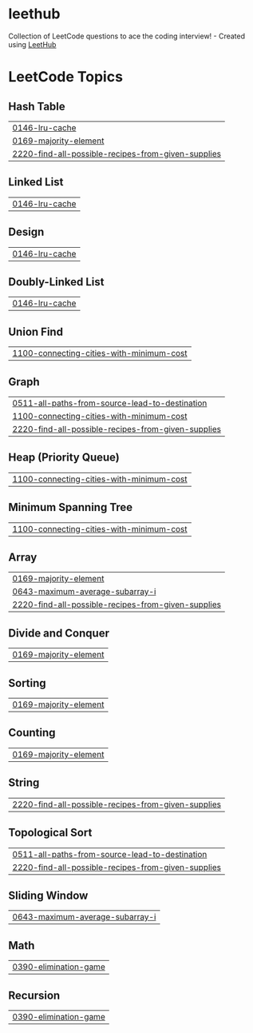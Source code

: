# leethub
Collection of LeetCode questions to ace the coding interview! - Created using [LeetHub](https://github.com/QasimWani/LeetHub)

<!---LeetCode Topics Start-->
# LeetCode Topics
## Hash Table
|  |
| ------- |
| [0146-lru-cache](https://github.com/wjs2063/leethub/tree/master/0146-lru-cache) |
| [0169-majority-element](https://github.com/wjs2063/leethub/tree/master/0169-majority-element) |
| [2220-find-all-possible-recipes-from-given-supplies](https://github.com/wjs2063/leethub/tree/master/2220-find-all-possible-recipes-from-given-supplies) |
## Linked List
|  |
| ------- |
| [0146-lru-cache](https://github.com/wjs2063/leethub/tree/master/0146-lru-cache) |
## Design
|  |
| ------- |
| [0146-lru-cache](https://github.com/wjs2063/leethub/tree/master/0146-lru-cache) |
## Doubly-Linked List
|  |
| ------- |
| [0146-lru-cache](https://github.com/wjs2063/leethub/tree/master/0146-lru-cache) |
## Union Find
|  |
| ------- |
| [1100-connecting-cities-with-minimum-cost](https://github.com/wjs2063/leethub/tree/master/1100-connecting-cities-with-minimum-cost) |
## Graph
|  |
| ------- |
| [0511-all-paths-from-source-lead-to-destination](https://github.com/wjs2063/leethub/tree/master/0511-all-paths-from-source-lead-to-destination) |
| [1100-connecting-cities-with-minimum-cost](https://github.com/wjs2063/leethub/tree/master/1100-connecting-cities-with-minimum-cost) |
| [2220-find-all-possible-recipes-from-given-supplies](https://github.com/wjs2063/leethub/tree/master/2220-find-all-possible-recipes-from-given-supplies) |
## Heap (Priority Queue)
|  |
| ------- |
| [1100-connecting-cities-with-minimum-cost](https://github.com/wjs2063/leethub/tree/master/1100-connecting-cities-with-minimum-cost) |
## Minimum Spanning Tree
|  |
| ------- |
| [1100-connecting-cities-with-minimum-cost](https://github.com/wjs2063/leethub/tree/master/1100-connecting-cities-with-minimum-cost) |
## Array
|  |
| ------- |
| [0169-majority-element](https://github.com/wjs2063/leethub/tree/master/0169-majority-element) |
| [0643-maximum-average-subarray-i](https://github.com/wjs2063/leethub/tree/master/0643-maximum-average-subarray-i) |
| [2220-find-all-possible-recipes-from-given-supplies](https://github.com/wjs2063/leethub/tree/master/2220-find-all-possible-recipes-from-given-supplies) |
## Divide and Conquer
|  |
| ------- |
| [0169-majority-element](https://github.com/wjs2063/leethub/tree/master/0169-majority-element) |
## Sorting
|  |
| ------- |
| [0169-majority-element](https://github.com/wjs2063/leethub/tree/master/0169-majority-element) |
## Counting
|  |
| ------- |
| [0169-majority-element](https://github.com/wjs2063/leethub/tree/master/0169-majority-element) |
## String
|  |
| ------- |
| [2220-find-all-possible-recipes-from-given-supplies](https://github.com/wjs2063/leethub/tree/master/2220-find-all-possible-recipes-from-given-supplies) |
## Topological Sort
|  |
| ------- |
| [0511-all-paths-from-source-lead-to-destination](https://github.com/wjs2063/leethub/tree/master/0511-all-paths-from-source-lead-to-destination) |
| [2220-find-all-possible-recipes-from-given-supplies](https://github.com/wjs2063/leethub/tree/master/2220-find-all-possible-recipes-from-given-supplies) |
## Sliding Window
|  |
| ------- |
| [0643-maximum-average-subarray-i](https://github.com/wjs2063/leethub/tree/master/0643-maximum-average-subarray-i) |
## Math
|  |
| ------- |
| [0390-elimination-game](https://github.com/wjs2063/leethub/tree/master/0390-elimination-game) |
## Recursion
|  |
| ------- |
| [0390-elimination-game](https://github.com/wjs2063/leethub/tree/master/0390-elimination-game) |
<!---LeetCode Topics End-->